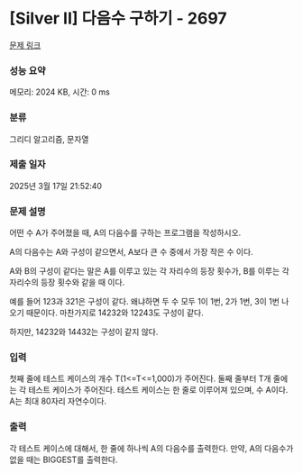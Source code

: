 # [Silver II] 다음수 구하기 - 2697 

[문제 링크](https://www.acmicpc.net/problem/2697) 

### 성능 요약

메모리: 2024 KB, 시간: 0 ms

### 분류

그리디 알고리즘, 문자열

### 제출 일자

2025년 3월 17일 21:52:40

### 문제 설명

<p>어떤 수 A가 주어졌을 때, A의 다음수를 구하는 프로그램을 작성하시오.</p>

<p>A의 다음수는 A와 구성이 같으면서, A보다 큰 수 중에서 가장 작은 수 이다.</p>

<p>A와 B의 구성이 같다는 말은 A를 이루고 있는 각 자리수의 등장 횟수가, B를 이루는 각 자리수의 등장 횟수와 같을 때 이다.</p>

<p>예를 들어 123과 321은 구성이 같다. 왜냐하면 두 수 모두 1이 1번, 2가 1번, 3이 1번 나오기 때문이다. 마찬가지로 14232와 12243도 구성이 같다.</p>

<p>하지만, 14232와 14432는 구성이 같지 않다. </p>

### 입력 

 <p>첫째 줄에 테스트 케이스의 개수 T(1<=T<=1,000)가 주어진다. 둘째 줄부터 T개 줄에는 각 테스트 케이스가 주어진다. 테스트 케이스는 한 줄로 이루어져 있으며, 수 A이다. A는 최대 80자리 자연수이다.</p>

### 출력 

 <p>각 테스트 케이스에 대해서, 한 줄에 하나씩 A의 다음수를 출력한다. 만약, A의 다음수가 없을 때는 BIGGEST를 출력한다.</p>

